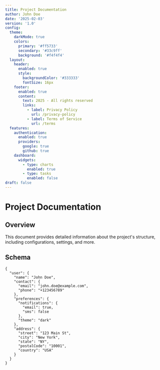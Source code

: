 ```yaml
---
title: Project Documentation
author: John Doe
date: '2025-02-03'
version: '1.0'
config:
  theme:
    darkMode: true
    colors:
      primary: '#ff5733'
      secondary: '#33c9ff'
      background: '#f4f4f4'
  layout:
    header:
      enabled: true
      style:
        backgroundColor: '#333333'
        fontSize: 16px
    footer:
      enabled: true
      content:
        text: 2025 - All rights reserved
        links:
          - label: Privacy Policy
            url: /privacy-policy
          - label: Terms of Service
            url: /terms
  features:
    authentication:
      enabled: true
      providers:
        google: true
        github: true
    dashboard:
      widgets:
        - type: charts
          enabled: true
        - type: tasks
          enabled: false
draft: false
---
```

# Project Documentation

## Overview

This document provides detailed information about the project's structure, including configurations, settings, and more.

## Schema

```
{
  "user": {
    "name": "John Doe",
    "contact": {
      "email": "john.doe@example.com",
      "phone": "+123456789"
    },
    "preferences": {
      "notifications": {
        "email": true,
        "sms": false
      },
      "theme": "dark"
    },
    "address": {
      "street": "123 Main St",
      "city": "New York",
      "state": "NY",
      "postalCode": "10001",
      "country": "USA"
    }
  }
}
```

<Cta />
